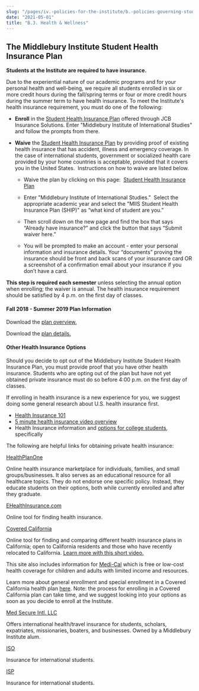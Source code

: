 ```yaml
---
slug: "/pages/iv.-policies-for-the-institute/b.-policies-governing-student-conduct-and-student-organizations/c.-health-wellness"
date: "2021-05-01"
title: "B.3. Health & Wellness"
---
```


## The Middlebury Institute Student Health Insurance Plan

**Students at the Institute are required to have insurance.**

Due to the experiential nature of our academic programs and for your personal health and well-being, we require all students enrolled in six or more credit hours during the fall/spring terms or four or more credit hours during the summer term to have health insurance. To meet the Institute's health insurance requirement, you must do one of the following:

*   **Enroll** in the [Student Health Insurance Plan](http://www.jcbins.com/) offered through JCB Insurance Solutions. Enter "Middlebury Institute of International Studies" and follow the prompts from there.

*   **Waive** the [Student Health Insurance Plan](http://www.jcbins.com/) by providing proof of existing health insurance that has accident, illness and emergency coverage. In the case of international students, government or socialized health care provided by your home countries is acceptable, provided that it covers you in the United States.  Instructions on how to waive are listed below.

    *   Waive the plan by clicking on this page:  [Student Health Insurance Plan](http://www.jcbins.com/)

    *   Enter "Middlebury Institute of International Studies."  Select the appropriate academic year and select the "MIIS Student Health Insurance Plan (SHIP)" as “what kind of student are you.”

    *   Then scroll down on the new page and find the box that says “Already have insurance?” and click the button that says “Submit waiver here.”

    *   You will be prompted to make an account - enter your personal information and insurance details. Your “documents” proving the insurance should be front and back scans of your insurance card OR a screenshot of a confirmation email about your insurance if you don’t have a card.

**This step is required each semester** unless selecting the annual option when enrolling; the waiver is annual. The health insurance requirement should be satisfied by 4 p.m. on the first day of classes.

#### **Fall 2018 - Summer 2019 Plan Information**

Download the [plan overview.](https://www.middlebury.edu/institute/sites/www.middlebury.edu.institute/files/2018-05/MIIS%2018-19%20Insurance%20Summary.pdf)

Download the [plan details.](https://www.middlebury.edu/institute/sites/www.middlebury.edu.institute/files/2018-05/MIIS%2018-19%20brochure%20FINAL%205-25-18.pdf)

#### **Other Health Insurance Options**

Should you decide to opt out of the Middlebury Institute Student Health Insurance Plan, you must provide proof that you have other health insurance. Students who are opting out of the plan but have not yet obtained private insurance must do so before 4:00 p.m. on the first day of classes.

If enrolling in health insurance is a new experience for you, we suggest doing some general research about U.S. health insurance first.

*   [Health Insurance 101](http://thebenefitbrokers.com/Health_Insurance_101/)
*   [5 minute health insurance video overview](https://www.youtube.com/watch?v=DBTmNm8D-84)
*   Health Insurance information and [options for college students](https://www.policygenius.com/blog/4-health-insurance-options-for-college-students/), specifically

The following are helpful links for obtaining private health insurance:

[HealthPlanOne](http://healthplanone.com/)

Online health insurance marketplace for individuals, families, and small groups/businesses. It also serves as an educational resource for all healthcare topics. They do not endorse one specific policy. Instead, they educate students on their options, both while currently enrolled and after they graduate.

[EHealthInsurance.com](http://www.ehealthinsurance.com/)

Online tool for finding health insurance.

[Covered California](https://www.coveredca.com/)   

Online tool for finding and comparing different health insurance plans in California; open to California residents and those who have recently relocated to California. [Learn more with this short video.](https://www.youtube.com/watch?v=bQuJTXDSgS0)

This site also includes information for [Medi-Cal](https://www.coveredca.com/medi-cal/) which is free or low-cost health coverage for children and adults with limited income and resources.

Learn more about general enrollment and special enrollment in a Covered California health plan [here](https://www.coveredca.com/individuals-and-families/getting-covered/special-enrollment/qualifying-life-events/). Note: the process for enrolling in a Covered California plan can take time, and we suggest looking into your options as soon as you decide to enroll at the Institute.

[Med Secure Intl. LLC](http://www.medsecureintl.com/)

Offers international health/travel insurance for students, scholars, expatriates, missionaries, boaters, and businesses. Owned by a Middlebury Institute alum.

[ISO](https://www.isoa.org/)

Insurance for international students.

[ISP](http://intlstudentprotection.com/)

Insurance for international students.